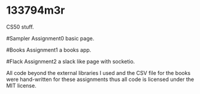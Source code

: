 # 133794m3r
CS50 stuff.


#Sampler
Assignment0 basic page.

#Books
Assignment1 a books app.

#Flack
Assignment2 a slack like page with socketio.

All code beyond the external libraries I used and the CSV file for the books were hand-written for these assignments thus all code is licensed under the MIT license.

